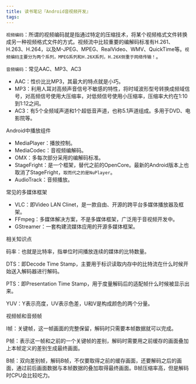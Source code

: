 ```yaml
---
title: 读书笔记『Android音视频开发』
tags:
---
```


`视频编码`：所谓的视频编码就是指通过特定的压缩技术，将某个视频格式文件转换成另一种视频格式文件的方式。视频流中比较重要的编解码标准有H.261、H.263、H.264，以及M-JPEG、MPEG、RealVideo、WMV、QuickTime等。`视频编码主要分为两个系列，MPEG系列和H.26X系列，H.26X侧重于网络传输！`。

`音频编码`：常见AAC、MP3、AC3

+ AAC：性价比比MP3，其最大的特点就是小巧。
+ MP3：利用人耳对高频声音信号不敏感的特性，将时域波形型号转换成频域信号，对高频信号使用大压缩率，对低频信号使用小压缩率，压缩率大约在1:10到1:12之间。
+ AC3：有5个全频域声道和1个超低音声道，也称5.1声道组成。多用于DVD、电影院等。

Android中播放组件

+ MediaPlayer：播放控制。
+ MediaCodec：音视频编解码。
+ OMX：多每次部分采用的编解码标准。
+ StageFright：是一个框架，替代之前的OpenCore。最新的Android版本上也取消了StageFright，`取而代之的是NuPlayer`。
+ AudioTrack：音频播放。

常见的多媒体框架

+ VLC：即Video LAN Clinet，是一款自由、开源的跨平台多媒体播放器及框架。
+ FFmpeg：多媒体解决方案，不是多媒体框架，广泛用于音视频开发中。
+ GStreamer：一套构建流媒体应用的开源多媒体框架。

相关知识点

码率：也就是比特率，指单位时间播放连续的媒体的比特数量。

DTS：即Decode Time Stamp，主要用于标识读取内存中的比特流在什么时候开始送入解码器进行解码。

PTS：即Presentation Time Stamp，用于度量解码后的适配帧什么时候被显示出来。

YUV：Y表示亮度，UV表示色差，U和V是构成颜色的两个分量。

视频帧和音频帧

I帧：关键帧，这一帧画面的完整保留，解码时只需要本帧数据就可以完成。

P帧：表示这一帧和之前的一个关键帧的差别，解码时需要用之前缓存的画面叠加上本帧定义的差别生成最终画面。

B帧：双向差别帧，解码B帧，不仅要取得之前的缓存画面，还要解码之后的画面，通过前后画面数据与本帧数据的叠加取得最终画面。B帧压缩率高，但是解码时CPU会比较吃力。